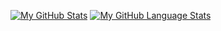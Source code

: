 [![My GitHub Stats](https://github-readme-stats.vercel.app/api/?username=mashehu&count_private=true&theme=github_dark&showicons=true&hide=stars)]()
[![My GitHub Language Stats](https://github-readme-stats.vercel.app/api/top-langs/?username=mashehu&langs_count=5&theme=github_dark&layout=compact)]()
